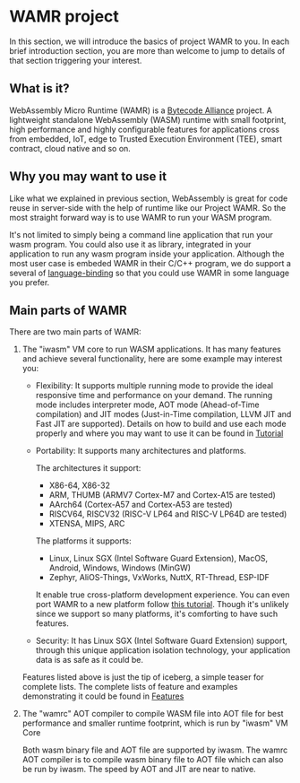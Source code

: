 # WAMR project

 In this section, we will introduce the basics of project WAMR to you. In each brief introduction section, you are more than welcome to jump to details of that section triggering your interest.

## What is it?

WebAssembly Micro Runtime (WAMR) is a [Bytecode Alliance](https://bytecodealliance.org/) project. A lightweight standalone WebAssembly (WASM) runtime with small footprint, high performance and highly configurable features for applications cross from embedded, IoT, edge to Trusted Execution Environment (TEE), smart contract, cloud native and so on.

## Why you may want to use it

<!-- TODO: link  -->

Like what we explained in previous section, WebAssembly is great for code reuse in server-side with the help of runtime like our Project WAMR. So the most straight forward way is to use WAMR to run your WASM program.

It's not limited to simply being a command line application that run your wasm program. You could also use it as library, integrated in your application to run any wasm program inside your application. Although the most user case is embeded WAMR in their C/C++ program, we do support a several of [language-binding](../../tutorial/language_embedding/README.md) so that you could use WAMR in some language you prefer.

## Main parts of WAMR

<!-- TODO: link -->

There are two main parts of WAMR:

1. The "iwasm" VM core to run WASM applications. It has many features and achieve several functionality, here are some example may interest you:

   - Flexibility: It supports multiple running mode to provide the ideal responsive time and performance on your demand. The running mode includes interpreter mode, AOT mode (Ahead-of-Time compilation) and JIT modes (Just-in-Time compilation, LLVM JIT and Fast JIT are supported). Details on how to build and use each mode properly and where you may want to use it can be found in [Tutorial](../../tutorial/README.md)

   - Portability: It supports many architectures and platforms.

     The architectures it support:

     - X86-64, X86-32
     - ARM, THUMB (ARMV7 Cortex-M7 and Cortex-A15 are tested)
     - AArch64 (Cortex-A57 and Cortex-A53 are tested)
     - RISCV64, RISCV32 (RISC-V LP64 and RISC-V LP64D are tested)
     - XTENSA, MIPS, ARC

     The  platforms it supports:
     - Linux, Linux SGX (Intel Software Guard Extension), MacOS, Android, Windows, Windows (MinGW)
     - Zephyr, AliOS-Things, VxWorks, NuttX, RT-Thread, ESP-IDF

     It enable true cross-platform development experience. You can even port WAMR to a new platform follow [this tutorial](https://github.com/TianlongLiang/wasm-micro-runtime/blob/main/doc/port_wamr.md). Though it's unlikely since we support so many platforms, it's comforting to have such features.

   - Security: It has Linux SGX (Intel Software Guard Extension) support, through this unique application isolation technology, your application data is as safe as it could be.

   Features listed above is just the tip of iceberg, a simple teaser for complete lists. The complete lists of feature and examples demonstrating it could be found in [Features](../../features/demo_examples/README.md)

2. The "wamrc" AOT compiler to compile WASM file into AOT file for best performance and smaller runtime footprint, which is run by "iwasm" VM Core

   Both wasm binary file and AOT file are supported by iwasm. The wamrc AOT compiler is to compile wasm binary file to AOT file which can also be run by iwasm. The speed by AOT and JIT are near to native.
